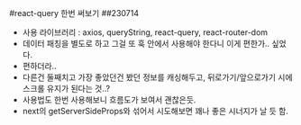 #react-query 한번 써보기
##230714

- 사용 라이브러리 : axios, queryString, react-query, react-router-dom
- 데이터 패칭을 별도로 하고 그걸 또 훅 안에서 사용해야 한다니 이게 편한가.. 싶었다.
- 편하더라..
- 다른건 둘째치고 가장 좋았던건 봤던 정보를 캐싱해두고, 뒤로가기/앞으로가기 시에 스크롤 유지가 된다는 것..?
- 사용법도 한번 사용해보니 흐름도가 보여서 괜찮은듯.
- next의 getServerSideProps와 섞어서 시도해보면 꽤나 좋은 시너지가 날 듯 함.
